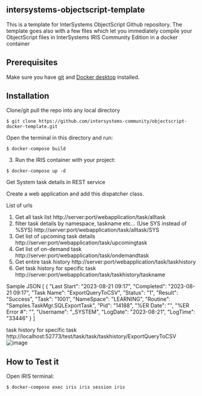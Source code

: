 ## intersystems-objectscript-template
This is a template for InterSystems ObjectScript Github repository.
The template goes also with a few files which let you immediately compile your ObjectScript files in InterSystems IRIS Community Edition in a docker container

## Prerequisites
Make sure you have [git](https://git-scm.com/book/en/v2/Getting-Started-Installing-Git) and [Docker desktop](https://www.docker.com/products/docker-desktop) installed.

## Installation 

Clone/git pull the repo into any local directory

```
$ git clone https://github.com/intersystems-community/objectscript-docker-template.git
```

Open the terminal in this directory and run:

```
$ docker-compose build
```

3. Run the IRIS container with your project:

```
$ docker-compose up -d
```

Get System task details in REST service

Create a web application and add this dispatcher class.

List of urls
1. Get all task list
   http://server:port/webapplication/task/alltask
2. filter task details by namespace, taskname etc... (Use SYS instead of %SYS)
    http://server:port/webapplication/task/alltask/SYS
3. Get list of upcoming task details
   http://server:port/webapplication/task/upcomingtask
4. Get list of on-demand task
   http://server:port/webapplication/task/ondemandtask
5. Get entire task history
     http://server:port/webapplication/task/taskhistory
6. Get task history for specific task
   http://server:port/webapplication/task/taskhistory/taskname

Sample JSON
[
    {
        "Last Start": "2023-08-21 09:17",
        "Completed": "2023-08-21 09:17",
        "Task Name": "ExportQueryToCSV",
        "Status": "1",
        "Result": "Success",
        "Task": "1001",
        "NameSpace": "LEARNING",
        "Routine": "Samples.TaskMgr.SQLExportTask",
        "Pid": "14188",
        "%ER Date": "",
        "%ER Error #": "",
        "Username": "_SYSTEM",
        "LogDate": "2023-08-21",
        "LogTime": "33446"
    }
  ]
   
task history for specific task 
http://localhost:52773/test/task/task/taskhistory/ExportQueryToCSV
![image](https://github.com/AshokThangavel/SystemTask/assets/58914152/a9289a21-1981-46be-a3d1-ec33d1abe47b)



## How to Test it

Open IRIS terminal:

```
$ docker-compose exec iris iris session iris

